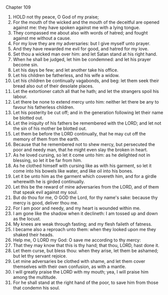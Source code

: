 

Chapter 109

1. HOLD not thy peace, O God of my praise;
2. For the mouth of the wicked and the mouth of the deceitful are opened against me: they have spoken against me with a lying tongue.
3. They compassed me about also with words of hatred; and fought against me without a cause.
4. For my love they are my adversaries: but I give myself unto prayer.
5. And they have rewarded me evil for good, and hatred for my love.
6. Set thou a wicked man over him: and let Satan stand at his right hand.
7. When he shall be judged, let him be condemned: and let his prayer become sin.
8. Let his days be few; and let another take his office.
9. Let his children be fatherless, and his wife a widow.
10. Let his children be continually vagabonds, and beg: let them seek their bread also out of their desolate places.
11. Let the extortioner catch all that he hath; and let the strangers spoil his labour.
12. Let there be none to extend mercy unto him: neither let there be any to favour his fatherless children.
13. Let his posterity be cut off; and in the generation following let their name be blotted out.
14. Let the iniquity of his fathers be remembered with the LORD; and let not the sin of his mother be blotted out.
15. Let them be before the LORD continually, that he may cut off the memory of them from the earth.
16. Because that he remembered not to shew mercy, but persecuted the poor and needy man, that he might even slay the broken in heart.
17. As he loved cursing, so let it come unto him: as he delighted not in blessing, so let it be far from him.
18. As he clothed himself with cursing like as with his garment, so let it come into his bowels like water, and like oil into his bones.
19. Let it be unto him as the garment which covereth him, and for a girdle wherewith he is girded continually.
20. Let this be the reward of mine adversaries from the LORD, and of them that speak evil against my soul.
21. But do thou for me, O GOD the Lord, for thy name's sake: because thy mercy is good, deliver thou me.
22. For I am poor and needy, and my heart is wounded within me.
23. I am gone like the shadow when it declineth: I am tossed up and down as the locust.
24. My knees are weak through fasting; and my flesh faileth of fatness.
25. I became also a reproach unto them: when they looked upon me they shaked their heads.
26. Help me, O LORD my God: O save me according to thy mercy:
27. That they may know that this is thy hand; that thou, LORD, hast done it.
28. Let them curse, but bless thou: when they arise, let them be ashamed; but let thy servant rejoice.
29. Let mine adversaries be clothed with shame, and let them cover themselves with their own confusion, as with a mantle.
30. I will greatly praise the LORD with my mouth; yea, I will praise him among the multitude.
31. For he shall stand at the right hand of the poor, to save him from those that condemn his soul.
